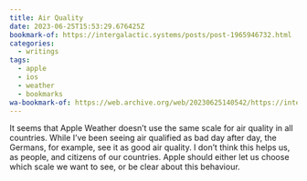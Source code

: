 ```yaml
---
title: Air Quality
date: 2023-06-25T15:53:29.676425Z
bookmark-of: https://intergalactic.systems/posts/post-1965946732.html
categories:
  - writings
tags:
  - apple
  - ios
  - weather
  - bookmarks
wa-bookmark-of: https://web.archive.org/web/20230625140542/https://intergalactic.systems/posts/post-1965946732.html
---
```


It seems that Apple Weather doesn’t use the same scale for air quality in all countries. While I’ve been seeing air qualified as bad day after day, the Germans, for example, see it as good air quality. I don’t think this helps us, as people, and citizens of our countries. Apple should either let us choose which scale we want to see, or be clear about this behaviour.
